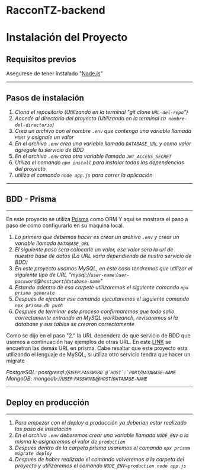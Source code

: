 # RacconTZ-backend

# Instalación del Proyecto

## Requisitos previos

Asegurese de tener instalado "[Node.js](https://nodejs.org/en)"

----

## Pasos de instalación

1. _Clona el repositorio (Utilizando en la terminal "git clone `URL-del-repo`")_
2. _Accede al directorio del proyecto (Utilizando en la terminal `CD nombre-del-directorio`)_
3. _Crea un archivo con el nombre `.env` que contenga una variable llamada `PORT` y asignale un valor_
4. _En el archivo `.env` crea una variable llamada `DATABASE_URL` y como valor agregale tu servicio de BDD_
5. _En el archivo `.env` crea otra variable llamada `JWT_ACCESS_SECRET`_
5. _Utiliza el comando `npm install` para instalar todas las dependencias del proyecto_
6. _utiliza el comando `node app.js` para correr la aplicación_

-----

## BDD - Prisma

-----

En este proyecto se utiliza [Prisma](https://www.prisma.io/) como ORM Y aquí se mostrara el paso a paso de como configurarlo en su maquina local.

1. _Lo primero que debemos hacer es crear un archivo `.env` y crear un variable llamada `DATABASE_URL`_
2. _El siguiente paso sera colocarle un valor, ese valor sera la url de nuestra base de datos (La URL varia dependiendo de nustro servicio de BDD)_
3. _En este proyecto usamos MySQL, en este caso tendremos que utilizar el siguiente tipo de URL "mysql://`user-name`:`ùser-password`@`host`:`port`/`database-name`"_
5. _Estando adentro de esa carpete utilizaremos el siguiente comando `npx prisma generate`_
6. _Después de ejecutar ese comando ejecutaremos el siguiente comando `npx prisma db push`_
7. _Después de terminar este proceso confirmaremos que todo salio correctamente entrando en MySQL workbeanch, revisaremos si la database y sus tablas se crearon correctamente_

Como se dijo en el paso "2." la URL dependera de que servicio de BDD que usemos a continuación hay ejemplos de otras URL.
En este [LINK](https://www.prisma.io/docs/reference/database-reference/connection-urls) se encuetran las demás URL en prisma.
Cabe resaltar que este proyecto esta utilizando el lenguaje de MySQL, si utiliza otro servicio tendra que hacer un migrate

_PostgreSQL: postgresql://`USER`:`` PASSWORD`@`HOST`:`PORT ``/`DATABASE-NAME`_
_MongoDB: mongodb://`USER`:`PASSWORD`@`HOST`/`DATABASE-NAME`_

-----
## Deploy en producción
-----
1. _Para empezar con el deploy a producción ya deberian estar realizado los paso de instalación_
2. _En el archivo `.env` deberemos crear una variable llamada `NODE_ENV` a la misma le asignaremos el valor de `production`_
3. _Después dentro de la carpeta prisma usaremos el comando `npx prisma migrate deploy`_
4. _Después de haber realizado el comando volveremos a la carpeta del proyecto y utilizaremos el comando `NODE_ENV=production node app.js`_


